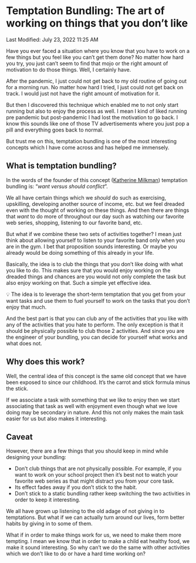 # Temptation Bundling: The art of working on things  that you don’t like

Last Modified: July 23, 2022 11:25 AM

Have you ever faced a situation where you know that you have to work on a few things but you feel like you can’t get them done? No matter how hard you try, you just can’t seem to find that mojo or the right amount of motivation to do those things. Well, I certainly have.

After the pandemic, I just could not get back to my old routine of going out for a morning run. No matter how hard I tried, I just could not get back on track. I would just not have the right amount of motivation for it.

But then I discovered this technique which enabled me to not only start running but also to enjoy the process as well. I mean I kind of liked running pre pandemic but post-pandemic I had lost the motivation to go back. I know this sounds like one of those TV advertisements where you just pop a pill and everything goes back to normal.

But trust me on this, temptation bundling is one of the most interesting concepts which I have come across and has helped me immensely.

## What is temptation bundling?

In the words of the founder of this concept ([Katherine Milkman](https://www.katymilkman.com/)) temptation bundling is: “*want versus should conflict*”.

We all have certain things which we *should* do such as exercising, upskilling, developing another source of income, etc. but we feel dreaded even with the thought of working on these things. And then there are things that *want* to do more of throughout our day such as watching our favorite web series, shopping, listening to our favorite band, etc. 

But what if we combine these two sets of activities together? I mean just think about allowing yourself to listen to your favorite band only when you are in the gym. I bet that proposition sounds interesting. Or maybe you already would be doing something of this already in your life.

Basically, the idea is to club the things that you don’t like doing with what you like to do. This makes sure that you would enjoy working on the dreaded things and chances are you would not only complete the task but also enjoy working on that. Such a simple yet effective idea.

<aside>
💡 The idea is to leverage the short-term temptation that you get from your want tasks and use them to fuel yourself to work on the tasks that you don’t enjoy that much.

</aside>

And the best part is that you can club any of the activities that you like with any of the activities that you hate to perform. The only exception is that it should be physically possible to club those 2 activities. And since you are the engineer of your bundling, you can decide for yourself what works and what does not. 

## Why does this work?

Well, the central idea of this concept is the same old concept that we have been exposed to since our childhood. It’s the carrot and stick formula minus the stick. 

If we associate a task with something that we like to enjoy then we start associating that task as well with enjoyment even though what we love doing may be secondary in nature. And this not only makes the main task easier for us but also makes it interesting.

## Caveat

However, there are a few things that you should keep in mind while designing your bundling:

- Don’t club things that are not physically possible. For example, if you want to work on your school project then it’s best not to watch your favorite web series as that might distract you from your core task.
- Its effect fades away if you don’t stick to the habit.
- Don’t stick to a static bundling rather keep switching the two activities in order to keep it interesting.

We all have grown up listening to the old adage of not giving in to temptations. But what if we can actually turn around our lives, form better habits by giving in to some of them. 

What if in order to make things work for us, we need to make them more tempting. I mean we know that in order to make a child eat healthy food, we make it sound interesting. So why can’t we do the same with other activities which we don’t like to do or have a hard time working on?